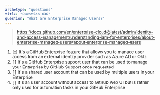 ```yaml
---
archetype: "questions"
title: "Question 036"
question: "What are Enterprise Managed Users?"
---
```



> https://docs.github.com/en/enterprise-cloud@latest/admin/identity-and-access-management/understanding-iam-for-enterprises/about-enterprise-managed-users#about-enterprise-managed-users
1. [x] It's a GitHub Enterprise feature that allows you to manage user access from an external identity provider such as Azure AD or Okta
1. [ ] It's a GitHub Enterprise support user that can be used to manage your Enterprise by GitHub Support once requested
1. [ ] It's a shared user account that can be used by multiple users in your Enterprise
1. [ ] It's an user account without access to GitHub web UI but is rather only used for automation tasks in your GitHub Enterprise
